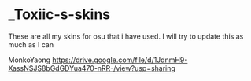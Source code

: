 # _Toxiic-s-skins
These are all my skins for osu that i have used. I will try to update this as much as I can

MonkoYaong
https://drive.google.com/file/d/1JdnmH9-XassNSJS8bGdGDYua470-nRR-/view?usp=sharing
